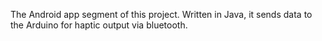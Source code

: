 The Android app segment of this project. Written in Java, it sends data to the Arduino for haptic output via bluetooth.
